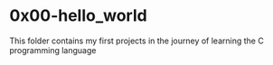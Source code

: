 # 0x00-hello_world
This folder contains my first projects in the journey of learning
the C programming language
